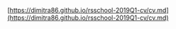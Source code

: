 [https://dimitra86.github.io/rsschool-2019Q1-cv/cv.md](https://dimitra86.github.io/rsschool-2019Q1-cv/cv.md)